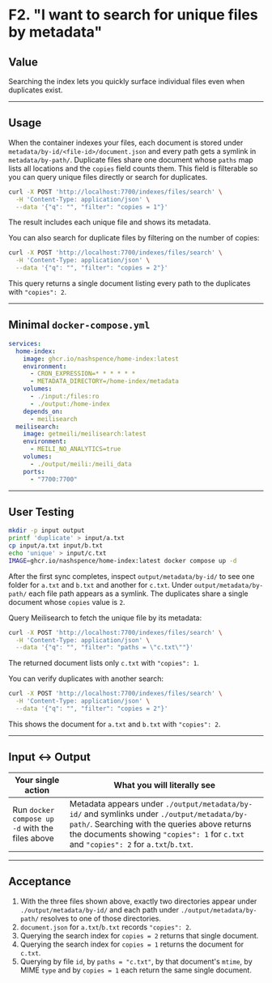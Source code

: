 # F2. "I want to search for unique files by metadata"

## Value

Searching the index lets you quickly surface individual files even when duplicates exist.

---

## Usage

When the container indexes your files, each document is stored under `metadata/by-id/<file-id>/document.json` and every path gets a symlink in `metadata/by-path/`. Duplicate files share one document whose `paths` map lists all locations and the `copies` field counts them. This field is filterable so you can query unique files directly or search for duplicates.

```bash
curl -X POST 'http://localhost:7700/indexes/files/search' \
  -H 'Content-Type: application/json' \
  --data '{"q": "", "filter": "copies = 1"}'
```

The result includes each unique file and shows its metadata.

You can also search for duplicate files by filtering on the number of copies:

```bash
curl -X POST 'http://localhost:7700/indexes/files/search' \
  -H 'Content-Type: application/json' \
  --data '{"q": "", "filter": "copies = 2"}'
```

This query returns a single document listing every path to the duplicates with
`"copies": 2`.

---

## Minimal `docker-compose.yml`

```yaml
services:
  home-index:
    image: ghcr.io/nashspence/home-index:latest
    environment:
      - CRON_EXPRESSION=* * * * * *
      - METADATA_DIRECTORY=/home-index/metadata
    volumes:
      - ./input:/files:ro
      - ./output:/home-index
    depends_on:
      - meilisearch
  meilisearch:
    image: getmeili/meilisearch:latest
    environment:
      - MEILI_NO_ANALYTICS=true
    volumes:
      - ./output/meili:/meili_data
    ports:
      - "7700:7700"
```

---

## User Testing

```bash
mkdir -p input output
printf 'duplicate' > input/a.txt
cp input/a.txt input/b.txt
echo 'unique' > input/c.txt
IMAGE=ghcr.io/nashspence/home-index:latest docker compose up -d
```

After the first sync completes, inspect `output/metadata/by-id/` to see one folder for `a.txt` and `b.txt` and another for `c.txt`. Under `output/metadata/by-path/` each file path appears as a symlink. The duplicates share a single document whose `copies` value is `2`.

Query Meilisearch to fetch the unique file by its metadata:

```bash
curl -X POST 'http://localhost:7700/indexes/files/search' \
  -H 'Content-Type: application/json' \
  --data '{"q": "", "filter": "paths = \"c.txt\""}'
```

The returned document lists only `c.txt` with `"copies": 1`.

You can verify duplicates with another search:

```bash
curl -X POST 'http://localhost:7700/indexes/files/search' \
  -H 'Content-Type: application/json' \
  --data '{"q": "", "filter": "copies = 2"}'
```

This shows the document for `a.txt` and `b.txt` with `"copies": 2`.

---

## Input ↔ Output

| **Your single action** | **What you will literally see** |
| --- | --- |
| Run `docker compose up -d` with the files above | Metadata appears under `./output/metadata/by-id/` and symlinks under `./output/metadata/by-path/`. Searching with the queries above returns the documents showing `"copies": 1` for `c.txt` and `"copies": 2` for `a.txt`/`b.txt`. |

---

## Acceptance

1. With the three files shown above, exactly two directories appear under `./output/metadata/by-id/` and each path under `./output/metadata/by-path/` resolves to one of those directories.
2. `document.json` for `a.txt`/`b.txt` records `"copies": 2`.
3. Querying the search index for `copies = 2` returns that single document.
4. Querying the search index for `copies = 1` returns the document for `c.txt`.
5. Querying by file `id`, by `paths = "c.txt"`, by that document's `mtime`, by MIME `type` and by `copies = 1` each return the same single document.
